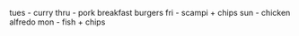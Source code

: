 tues - curry
thru - pork breakfast burgers
fri - scampi + chips
sun - chicken alfredo
mon - fish + chips